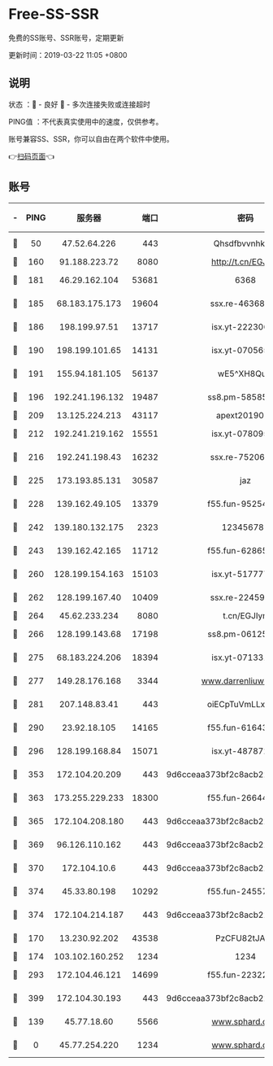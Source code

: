 # Free-SS-SSR

免费的SS账号、SSR账号，定期更新

更新时间：2019-03-22 11:05 +0800

## 说明

状态     ：🙂 - 良好 🙁 - 多次连接失败或连接超时

PING值   ：不代表真实使用中的速度，仅供参考。

账号兼容SS、SSR，你可以自由在两个软件中使用。

👉[扫码页面](https://liesauer.github.io/Free-SS-SSR/)👈

## 账号

|-|PING|服务器|端口|密码|加密方式|区域|
|:----:|:----:|:-----:|-----:|:----:|:----:|:----:|
|🙂|50|47.52.64.226|443|Qhsdfbvvnhkm1|aes-256-cfb|HK|
|🙂|160|91.188.223.72|8080|http://t.cn/EGJIyrl|rc4-md5|RU|
|🙂|181|46.29.162.104|53681|6368|aes-256-ctr|RU|
|🙂|185|68.183.175.173|19604|ssx.re-46368916|aes-256-cfb|US|
|🙂|186|198.199.97.51|13717|isx.yt-22230608|aes-256-cfb|US|
|🙂|190|198.199.101.65|14131|isx.yt-07056512|aes-256-cfb|US|
|🙂|191|155.94.181.105|56137|wE5^XH8Quw|aes-256-cfb|US|
|🙂|196|192.241.196.132|19487|ss8.pm-58585606|aes-256-cfb|US|
|🙂|209|13.125.224.213|43117|apext2019005|chacha20|KR|
|🙂|212|192.241.219.162|15551|isx.yt-07809565|aes-256-cfb|US|
|🙂|216|192.241.198.43|16232|ssx.re-75206389|aes-256-cfb|US|
|🙂|225|173.193.85.131|30587|jaz|aes-256-cfb|US|
|🙂|228|139.162.49.105|13379|f55.fun-95254203|aes-256-cfb|SG|
|🙂|242|139.180.132.175|2323|123456789|aes-256-cfb|SG|
|🙂|243|139.162.42.165|11712|f55.fun-62865746|aes-256-cfb|SG|
|🙂|260|128.199.154.163|15103|isx.yt-51777713|aes-256-cfb|SG|
|🙂|262|128.199.167.40|10409|ssx.re-22459395|aes-256-cfb|SG|
|🙂|264|45.62.233.234|8080|t.cn/EGJIyrl|rc4-md5|CA|
|🙂|266|128.199.143.68|17198|ss8.pm-06125832|aes-256-cfb|SG|
|🙂|275|68.183.224.206|18394|isx.yt-07133195|aes-256-cfb|SG|
|🙂|277|149.28.176.168|3344|www.darrenliuwei.com|aes-256-cfb|AU|
|🙂|281|207.148.83.41|443|oiECpTuVmLLxk4Ts|aes-256-cfb|AU|
|🙂|290|23.92.18.105|14165|f55.fun-61643656|aes-256-cfb|US|
|🙂|296|128.199.168.84|15071|isx.yt-48787217|aes-256-cfb|SG|
|🙂|353|172.104.20.209|443|9d6cceaa373bf2c8acb22e60b6a58be6|aes-256-cfb|US|
|🙂|363|173.255.229.233|18300|f55.fun-26644878|aes-256-cfb|US|
|🙂|365|172.104.208.180|443|9d6cceaa373bf2c8acb22e60b6a58be6|aes-256-cfb|US|
|🙂|369|96.126.110.162|443|9d6cceaa373bf2c8acb22e60b6a58be6|aes-256-cfb|US|
|🙂|370|172.104.10.6|443|9d6cceaa373bf2c8acb22e60b6a58be6|aes-256-cfb|US|
|🙂|374|45.33.80.198|10292|f55.fun-24557903|aes-256-cfb|US|
|🙂|374|172.104.214.187|443|9d6cceaa373bf2c8acb22e60b6a58be6|aes-256-cfb|US|
|🙂|170|13.230.92.202|43538|PzCFU82tJAdZ|aes-256-cfb|JP|
|🙂|174|103.102.160.252|1234|1234|rc4-md5|JP|
|🙂|293|172.104.46.121|14699|f55.fun-22322504|aes-256-cfb|SG|
|🙂|399|172.104.30.193|443|9d6cceaa373bf2c8acb22e60b6a58be6|aes-256-cfb|US|
|🙁|139|45.77.18.60|5566|www.sphard.com|aes-256-cfb|JP|
|🙁|0|45.77.254.220|1234|www.sphard.com|aes-256-cfb|SG|
